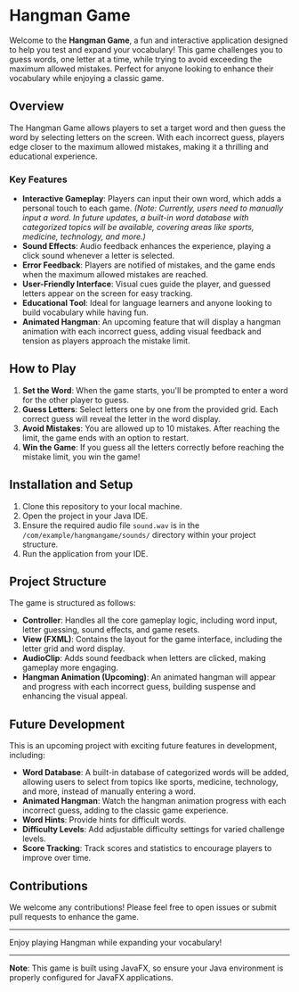 # Hangman Game

Welcome to the **Hangman Game**, a fun and interactive application designed to help you test and expand your vocabulary! This game challenges you to guess words, one letter at a time, while trying to avoid exceeding the maximum allowed mistakes. Perfect for anyone looking to enhance their vocabulary while enjoying a classic game.

## Overview

The Hangman Game allows players to set a target word and then guess the word by selecting letters on the screen. With each incorrect guess, players edge closer to the maximum allowed mistakes, making it a thrilling and educational experience.

### Key Features

- **Interactive Gameplay**: Players can input their own word, which adds a personal touch to each game. *(Note: Currently, users need to manually input a word. In future updates, a built-in word database with categorized topics will be available, covering areas like sports, medicine, technology, and more.)*
- **Sound Effects**: Audio feedback enhances the experience, playing a click sound whenever a letter is selected.
- **Error Feedback**: Players are notified of mistakes, and the game ends when the maximum allowed mistakes are reached.
- **User-Friendly Interface**: Visual cues guide the player, and guessed letters appear on the screen for easy tracking.
- **Educational Tool**: Ideal for language learners and anyone looking to build vocabulary while having fun.
- **Animated Hangman**: An upcoming feature that will display a hangman animation with each incorrect guess, adding visual feedback and tension as players approach the mistake limit.

## How to Play

1. **Set the Word**: When the game starts, you'll be prompted to enter a word for the other player to guess.
2. **Guess Letters**: Select letters one by one from the provided grid. Each correct guess will reveal the letter in the word display.
3. **Avoid Mistakes**: You are allowed up to 10 mistakes. After reaching the limit, the game ends with an option to restart.
4. **Win the Game**: If you guess all the letters correctly before reaching the mistake limit, you win the game!

## Installation and Setup

1. Clone this repository to your local machine.
2. Open the project in your Java IDE.
3. Ensure the required audio file `sound.wav` is in the `/com/example/hangmangame/sounds/` directory within your project structure.
4. Run the application from your IDE.

## Project Structure

The game is structured as follows:

- **Controller**: Handles all the core gameplay logic, including word input, letter guessing, sound effects, and game resets.
- **View (FXML)**: Contains the layout for the game interface, including the letter grid and word display.
- **AudioClip**: Adds sound feedback when letters are clicked, making gameplay more engaging.
- **Hangman Animation (Upcoming)**: An animated hangman will appear and progress with each incorrect guess, building suspense and enhancing the visual appeal.

## Future Development

This is an upcoming project with exciting future features in development, including:
- **Word Database**: A built-in database of categorized words will be added, allowing users to select from topics like sports, medicine, technology, and more, instead of manually entering a word.
- **Animated Hangman**: Watch the hangman animation progress with each incorrect guess, adding to the classic game experience.
- **Word Hints**: Provide hints for difficult words.
- **Difficulty Levels**: Add adjustable difficulty settings for varied challenge levels.
- **Score Tracking**: Track scores and statistics to encourage players to improve over time.

## Contributions

We welcome any contributions! Please feel free to open issues or submit pull requests to enhance the game.

---

Enjoy playing Hangman while expanding your vocabulary!

---

**Note**: This game is built using JavaFX, so ensure your Java environment is properly configured for JavaFX applications.
